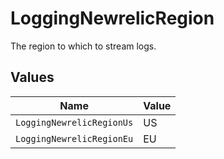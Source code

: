 # LoggingNewrelicRegion

The region to which to stream logs.


## Values

| Name                      | Value                     |
| ------------------------- | ------------------------- |
| `LoggingNewrelicRegionUs` | US                        |
| `LoggingNewrelicRegionEu` | EU                        |